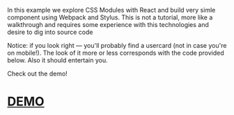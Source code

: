 In this example we explore CSS Modules with React and build very simle component using Webpack and Stylus. This is not a tutorial, more like a walkthrough and requires some experience with this technologies and desire to dig into source code

Notice: if you look right — you'll probably find a usercard (not in case you're on mobile!). The look of it more or less corresponds with the code provided below. Also it should entertain you.

Check out the demo!

# [DEMO](http://olegakbarov.github.io/react-cssmodules-demo/)

